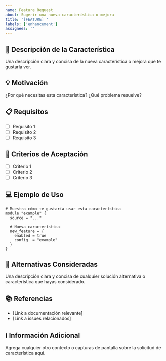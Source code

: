 ```yaml
---
name: Feature Request
about: Sugerir una nueva característica o mejora
title: '[FEATURE] '
labels: ['enhancement']
assignees: ''
---
```


## 🚀 Descripción de la Característica

Una descripción clara y concisa de la nueva característica o mejora que te gustaría ver.

## 💡 Motivación

¿Por qué necesitas esta característica? ¿Qué problema resuelve?

## 📋 Requisitos

- [ ] Requisito 1
- [ ] Requisito 2
- [ ] Requisito 3

## 🎯 Criterios de Aceptación

- [ ] Criterio 1
- [ ] Criterio 2
- [ ] Criterio 3

## 💻 Ejemplo de Uso

```hcl
# Muestra cómo te gustaría usar esta característica
module "example" {
  source = "..."
  
  # Nueva característica
  new_feature = {
    enabled = true
    config  = "example"
  }
}
```

## 🔄 Alternativas Consideradas

Una descripción clara y concisa de cualquier solución alternativa o característica que hayas considerado.

## 📚 Referencias

- [Link a documentación relevante]
- [Link a issues relacionados]

## ℹ️ Información Adicional

Agrega cualquier otro contexto o capturas de pantalla sobre la solicitud de característica aquí.
